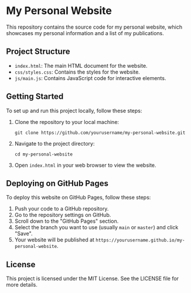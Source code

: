 # My Personal Website

This repository contains the source code for my personal website, which showcases my personal information and a list of my publications.

## Project Structure

- `index.html`: The main HTML document for the website.
- `css/styles.css`: Contains the styles for the website.
- `js/main.js`: Contains JavaScript code for interactive elements.

## Getting Started

To set up and run this project locally, follow these steps:

1. Clone the repository to your local machine:
   ```
   git clone https://github.com/yourusername/my-personal-website.git
   ```

2. Navigate to the project directory:
   ```
   cd my-personal-website
   ```

3. Open `index.html` in your web browser to view the website.

## Deploying on GitHub Pages

To deploy this website on GitHub Pages, follow these steps:

1. Push your code to a GitHub repository.
2. Go to the repository settings on GitHub.
3. Scroll down to the "GitHub Pages" section.
4. Select the branch you want to use (usually `main` or `master`) and click "Save".
5. Your website will be published at `https://yourusername.github.io/my-personal-website`.

## License

This project is licensed under the MIT License. See the LICENSE file for more details.